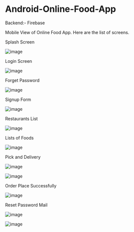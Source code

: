 # Android-Online-Food-App



Backend:- Firebase

Mobile View of Online Food App.
Here are the list of screens.


Splash Screen


![image](https://github.com/Shub26vish/Android-Online-Food-App/assets/127945668/edb3bee8-4e6c-49b6-9e1c-f3b920140685)



Login Screen


![image](https://github.com/Shub26vish/Android-Online-Food-App/assets/127945668/7d7b5803-bf64-4dc7-8d16-d4f6d08bcbc8)



Forget Password


![image](https://github.com/Shub26vish/Android-Online-Food-App/assets/127945668/23b08778-ac94-4c07-838e-0bcf5d4e1d02)



Signup Form


![image](https://github.com/Shub26vish/Android-Online-Food-App/assets/127945668/3a7f04a6-b468-4668-9b24-c2e63df18fa4)



Restaurants List


![image](https://github.com/Shub26vish/Android-Online-Food-App/assets/127945668/d57da805-c056-4b61-b1c7-aa03ebdd3f1f)



Lists of Foods


![image](https://github.com/Shub26vish/Android-Online-Food-App/assets/127945668/457fb657-67ed-48af-a28a-9258891ccf54)



Pick and Delivery


![image](https://github.com/Shub26vish/Android-Online-Food-App/assets/127945668/e47ddcf8-44c1-4f4c-8429-1b57e220e87b)




![image](https://github.com/Shub26vish/Android-Online-Food-App/assets/127945668/f2c2b046-3cbe-4ffe-bd97-4d24a8f0210b)




Order Place Successfully


![image](https://github.com/Shub26vish/Android-Online-Food-App/assets/127945668/36981690-f1d8-40df-ac08-9b44d6abdd61)



Reset Password Mail


![image](https://github.com/Shub26vish/Android-Online-Food-App/assets/127945668/7076144b-4741-407c-a5ed-f0149aaa0ee1)



![image](https://github.com/Shub26vish/Android-Online-Food-App/assets/127945668/ff7e9b91-b9d4-4607-b5d2-64de2df4400f)
